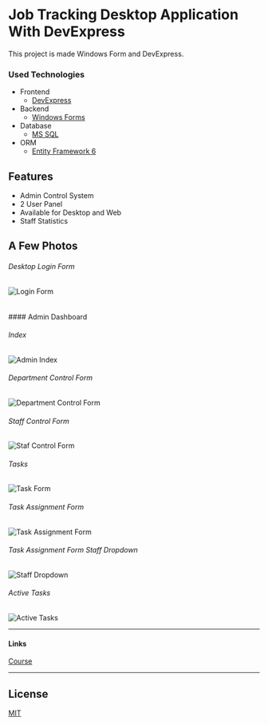 # Job Tracking Desktop Application With DevExpress

This project is made Windows Form and DevExpress.

### Used Technologies

- Frontend 
    * [DevExpress](https://www.devexpress.com/)
- Backend  
    * [Windows Forms](https://docs.microsoft.com/en-us/dotnet/desktop/winforms/windows-forms-overview?view=netframeworkdesktop-4.8)
- Database 
    * [MS SQL](https://www.microsoft.com/en-us/sql-server/sql-server-2019)
- ORM
    * [Entity Framework 6](https://docs.microsoft.com/en-us/ef/)
  
## Features
- Admin Control System
- 2 User Panel
- Available for Desktop and Web
- Staff Statistics

## A Few Photos
<h6>Desktop Login Form</h6>
<img src="https://i.hizliresim.com/3zhupxt.png" alt="Login Form"/> 
<br/><br/><br/>
#### Admin Dashboard
<h6>Index</h6>
<img src="https://i.hizliresim.com/5zo7ndg.png" alt="Admin Index"/>
<br/>
<h6>Department Control Form</h6>
<img src="https://i.hizliresim.com/crrmtsc.png" alt="Department Control Form"/>
<br/>
<h6>Staff Control Form</h6>
<img src="https://i.hizliresim.com/isk1g10.png" alt="Staf Control Form"/>
<br/>
<h6>Tasks</h6>
<img src="https://i.hizliresim.com/k7teip8.png" alt="Task Form"/>
<br/>
<h6>Task Assignment Form</h6>
<img src="https://i.hizliresim.com/oz8swxv.png" alt="Task Assignment Form"/> 
<br/>
<h6>Task Assignment Form Staff Dropdown</h6>
<img src="https://i.hizliresim.com/hbssfme.png" alt="Staff Dropdown"/> 
<br/>
<h6>Active Tasks</h6>
<img src="https://i.hizliresim.com/ocy31c3.png" alt="Active Tasks"/> 
<br/>
<hr/>

#### Links 
<a href="https://www.youtube.com/playlist?list=PLKnjBHu2xXNNbaN7oBIE8cSL28h-RMIl6">Course</a>
<hr/>

## License

[MIT](https://github.com/mehmetacisu/JobTrackingWithDevExpress/blob/main/LICENSE)

  
